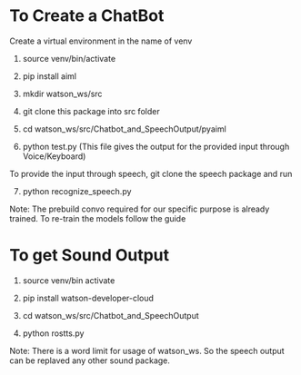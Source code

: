 # To Create a ChatBot

Create a virtual environment in the name of venv

1) source venv/bin/activate
	
2) pip install aiml
	
3) mkdir watson_ws/src

4) git clone this package into src folder

5) cd watson_ws/src/Chatbot_and_SpeechOutput/pyaiml
  
6) python test.py (This file gives the output for the provided input through Voice/Keyboard)

To provide the input through speech, git clone the speech package and run

7) python recognize_speech.py

Note: The prebuild convo required for our specific purpose is already trained. To re-train the models follow the guide

# To get Sound Output

1) source venv/bin activate

2) pip install watson-developer-cloud

3) cd watson_ws/src/Chatbot_and_SpeechOutput

4) python rostts.py

Note: There is a word limit for usage of watson_ws. So the speech output can be replaved any other sound package.
